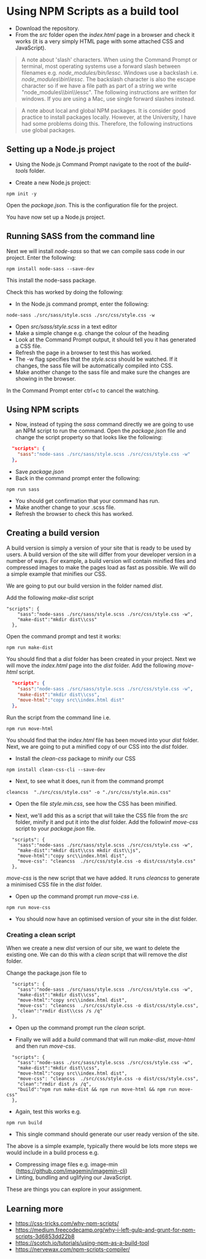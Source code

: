 # Using NPM Scripts as a build tool

* Download the repository.
* From the *src* folder open the *index.html* page in a browser and check it works (it is a very simply HTML page with some attached CSS and JavaScript).

> A note about 'slash' characters. When using the Command Prompt or terminal, most operating systems use a forward slash between filenames e.g. *node_modules/bin/lessc*. Windows use a backslash i.e. *node_modules\bin\lessc*. The backslash character is also the escape character so if we have a file path as part of a string we write "node_modules\\\\bin\\\\lessc". The following instructions are written for windows. If you are using a Mac, use single forward slashes instead.

> A note about local and global NPM packages. It is consider good practice to install packages locally. However, at the University, I have had some problems doing this. Therefore, the following instructions use global packages.

## Setting up a Node.js project
* Using the Node.js Command Prompt navigate to the root of the *build-tools* folder.

* Create a new Node.js project:

```
npm init -y
```
Open the *package.json*. This is the configuration file for the project.

You have now set up a Node.js project.

## Running SASS from the command line

Next we will install *node-sass* so that we can compile sass code in our project. Enter the following:

```
npm install node-sass --save-dev

```

This install the node-sass package.

Check this has worked by doing the following:

* In the Node.js command prompt, enter the following:

```
node-sass ./src/sass/style.scss ./src/css/style.css -w
```

* Open *src/sass/style.scss* in a text editor
* Make a simple change e.g. change the colour of the heading
* Look at the Command Prompt output, it should tell you it has generated a CSS file.
* Refresh the page in a browser to test this has worked.
* The -w flag specifies that the *style.scss* should be watched. If it changes, the sass file will be automatically compiled into CSS.
* Make another change to the sass file and make sure the changes are showing in the browser.

In the Command Prompt enter ctrl+c to cancel the watching.

## Using NPM scripts

* Now, instead of typing the *sass* command directly we are going to use an NPM script to run the command. Open the *package.json* file and change the script property so that looks like the following:

```json
  "scripts": {
    "sass":"node-sass ./src/sass/style.scss ./src/css/style.css -w"
  },
```

* Save *package.json*
* Back in the command prompt enter the following:

```
npm run sass
```

* You should get confirmation that your command has run.
* Make another change to your .scss file.
* Refresh the browser to check this has worked.


## Creating a build version
A build version is simply a version of your site that is ready to be used by users. A build version of the site will differ from your developer version in a number of ways. For example, a build version will contain minified files and compressed images to make the pages load as fast as possible. We will do a simple example that minifies our CSS.

We are going to put our build version in the folder named *dist*.

Add the following *make-dist* script
```
"scripts": {
    "sass":"node-sass ./src/sass/style.scss ./src/css/style.css -w",
    "make-dist":"mkdir dist\\css"
  },
```
Open the command prompt and test it works:
```
npm run make-dist
```
You should find that a *dist* folder has been created in your project.
Next we will move the *index.html* page into the *dist* folder.
Add the following *move-html* script.

```json
  "scripts": {
    "sass":"node-sass ./src/sass/style.scss ./src/css/style.css -w",
    "make-dist":"mkdir dist\\css",
    "move-html":"copy src\\index.html dist"
  },
```

Run the script from the command line i.e.
```
npm run move-html
```

You should find that the *index.html* file has been moved into your *dist* folder. Next, we are going to put a minified copy of our CSS into the *dist* folder.

* Install the *clean-css* package to minify our CSS
```
npm install clean-css-cli --save-dev
```
* Next, to see what it does, run it from the command prompt
```
cleancss  "./src/css/style.css" -o "./src/css/style.min.css"
```
* Open the file *style.min.css*, see how the CSS has been minified.

* Next, we'll add this as a script that will take the CSS file from the *src* folder, minify it and put it into the *dist* folder. Add the followinf *move-css* script to your *package.json* file.

```
  "scripts": {
    "sass":"node-sass ./src/sass/style.scss ./src/css/style.css -w",
    "make-dist":"mkdir dist\\css mkdir dist\\js",
    "move-html":"copy src\\index.html dist",
    "move-css": "cleancss  ./src/css/style.css -o dist/css/style.css"
  },
```

*move-css* is the new script that we have added. It runs *cleancss* to generate a minimised CSS file in the *dist* folder.

* Open up the command prompt run *move-css* i.e.
```
npm run move-css
```

* You should now have an optimised version of your site in the dist folder.

### Creating a clean script
When we create a new *dist* version of our site, we want to delete the existing one. We can do this with a *clean* script that will remove the *dist* folder.

Change the package.json file to
```
  "scripts": {
    "sass":"node-sass ./src/sass/style.scss ./src/css/style.css -w",
    "make-dist":"mkdir dist\\css",
    "move-html":"copy src\\index.html dist",
    "move-css": "cleancss  ./src/css/style.css -o dist/css/style.css",
    "clean":"rmdir dist\\css /s /q"
  },
```

* Open up the command prompt run the *clean* script.

* Finally we will add a *build* command that will run *make-dist*, *move-html* and then run *move-css*.

```
  "scripts": {
    "sass":"node-sass ./src/sass/style.scss ./src/css/style.css -w",
    "make-dist":"mkdir dist\\css",
    "move-html":"copy src\\index.html dist",
    "move-css": "cleancss  ./src/css/style.css -o dist/css/style.css",
    "clean":"rmdir dist /s /q",
    "build":"npm run make-dist && npm run move-html && npm run move-css"
  },

```
* Again, test this works e.g.
```
npm run build
```
* This single command should generate our user ready version of the site.

The above is a simple example, typically there would be lots more steps we would include in a build process e.g.
* Compressing image files e.g. image-min (https://github.com/imagemin/imagemin-cli)
* Linting, bundling and uglifying our JavaScript.

These are things you can explore in your assignment.

## Learning more
* https://css-tricks.com/why-npm-scripts/
* https://medium.freecodecamp.org/why-i-left-gulp-and-grunt-for-npm-scripts-3d6853dd22b8
* https://scotch.io/tutorials/using-npm-as-a-build-tool
* https://nervewax.com/npm-scripts-compiler/
